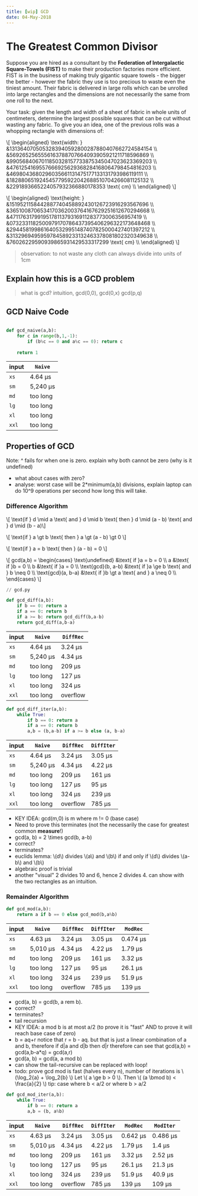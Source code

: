 ```yaml
---
title: [wip] GCD
date: 04-May-2018
---
```


# The Greatest Common Divisor

 Suppose you are hired as a consultant by the **Federation of Intergalactic Square-Towels (FIST)** to make their production factories more efficient. FIST is in the business of making truly gigantic square towels - the bigger the better - however the fabric they use is too precious to waste even the tiniest amount. Their fabric is delivered in large rolls which can be unrolled into large rectangles and the dimensions are not necessarily the same from one roll to the next. 
 
 Your task: given the length and width of a sheet of fabric in whole units of centimeters, determine the largest possible squares that can be cut without wasting any fabric. To give you an idea, one of the previous rolls was a whopping rectangle with dimensions of:
 
\\[ \begin{aligned}
\text{width: } &1313640705053283940592800287880407662724584154 \\\\
&5692652565556163788707664093905921211718596869 \\\\
&9905684067011850328157733875345047023623369203 \\\\
&4761254169557666925629368284168064798454816203 \\\\
&4698043680296035661131475177133131793986119111 \\\\
&1828806519245457795922042688510704266081125132 \\\\
&2291893665224057932366880178353 \text{ cm} \\\\ 
\end{aligned} \\]

\\[ \begin{aligned}
\text{height: } &1519521158442887740458892430126723916293567696 \\\\
&3651008706534170362003764167629251612670294668 \\\\
&4711763179919517811379316911283773006356957419 \\\\
&0732331182500979170786437395406296322173648468 \\\\
&2944581998616405329951487407825000427401397212 \\\\
&3132969495959784589233132463378081802320349638 \\\\
&76026229590939865931429533317299 \text{ cm} \\\\ 
\end{aligned} \\]

> observation: to not waste any cloth can always divide into units of 1cm


## Explain how this is a GCD problem
> what is gcd? intuition, gcd(0,0), gcd(0,x) gcd(p,q)

## GCD Naive Code

```python

def gcd_naive(a,b):
    for c in range(b,1,-1):
        if (b%c == 0 and a%c == 0): return c
    
    return 1
```

 
| input | `Naive`       |
|-------|---------------|
| `xs`  | 4.64 µs     |
| `sm`  | 5,240 µs |
| `md`  | too long      |
| `lg`  | too long      |
| `xl`  | too long      |
| `xxl` | too long      |


## Properties of GCD
Note: ^ fails for when one is zero. explain why both cannot be zero (why is it undefined)

- what about cases with zero?
- analyse: worst case will be 2*minimum(a,b) divisions, explain laptop can do 10^9 operations per second how long this will take.

### Difference Algorithm

\\[ \text{if } d \mid a \text{ and } d \mid b \text{ then } d \mid (a - b) \text{ and } d \mid (b - a)\\]

\\[ \text{if } a \gt b \text{ then } a \gt (a - b) \gt 0 \\]

\\[ \text{if } a = b \text{ then } (a - b) = 0 \\]

\\[ gcd(a,b) =
\begin{cases}
\text{undefined}  &\text{ if }a = b = 0 \\\\
a                 &\text{ if }b = 0 \\\\
b                 &\text{ if }a = 0 \\\\
\text{gcd}(b, a-b) &\text{ if }a \ge b \text{ and } b \neq 0 \\\\
\text{gcd}(a, b-a) &\text{ if }b \gt a \text{ and } a \neq 0 \\\\
\end{cases} \\]

```python
// gcd.py

def gcd_diff(a,b):
    if b == 0: return a
    if a == 0: return b
    if a >= b: return gcd_diff(b,a-b)
    return gcd_diff(a,b-a)
```

| input | `Naive`  |`DiffRec` |
|-------|----------|----------|
| `xs`  | 4.64 µs  | 3.24 µs  |
| `sm`  | 5,240 µs | 4.34 µs  |
| `md`  | too long | 209 µs   |
| `lg`  | too long | 127 µs   |
| `xl`  | too long | 324 µs   |
| `xxl` | too long | overflow |

```python
def gcd_diff_iter(a,b):
    while True:
        if b == 0: return a
        if a == 0: return b
        a,b = (b,a-b) if a >= b else (a, b-a)
```

| input | `Naive`  |`DiffRec` |`DiffIter`|
|-------|----------|----------|----------|
| `xs`  | 4.64 µs  | 3.24 µs  | 3.05 µs  |
| `sm`  | 5,240 µs | 4.34 µs  | 4.22 µs  |
| `md`  | too long | 209 µs   | 161 µs   |
| `lg`  | too long | 127 µs   | 95 µs    |
| `xl`  | too long | 324 µs   | 239 µs   |
| `xxl` | too long | overflow | 785 µs   |

- KEY IDEA: gcd(m,0) is m where m != 0 (base case)
- Need to prove this terminates (not the necessarily the case for greatest common **measure**!) 
- gcd(a, b) = 2 \times gcd(b, a-b)
- correct?
- terminates?
- euclids lemma: \\(d\\) divides \\(a\\) and \\(b\\) if and only if \\(d\\) divides \\(a-b\\) and \\(b\\)
- algebraic proof is trivial
- another "visual" 2 divides 10 and 6, hence 2 divides 4. can show with the two rectangles as an intuition.


### Remainder Algorithm

```python
def gcd_mod(a,b):
    return a if b == 0 else gcd_mod(b,a%b)
```

| input | `Naive`  | `DiffRec`| `DiffIter` | `ModRec` |
|-------|----------|----------|-----------|-----------|
| `xs`  | 4.63 µs  | 3.24 µs  | 3.05 µs   | 0.474 µs  |
| `sm`  | 5,010 µs | 4.34 µs  | 4.22 µs   | 1.79 µs   |
| `md`  | too long | 209 µs   | 161 µs    | 3.32 µs   |
| `lg`  | too long | 127 µs   | 95 µs     | 26.1 µs   |
| `xl`  | too long | 324 µs   | 239 µs    | 51.9 µs   |
| `xxl` | too long | overflow | 785 µs    | 139 µs    |

- gcd(a, b) = gcd(b, a rem b).
- correct?
- terminates?
- tail recursion
- KEY IDEA: a mod b is at most a/2 (to prove it is "fast" AND to prove it will reach base case of zero)
- b = aq+r notice that r = b - aq. but that is just a linear combination of a and b, therefore if d|a and d|b then d|r therefore can see that gcd(a,b) = gcd(a,b-a*q) = gcd(a,r)
- gcd(a, b) = gcd(a, a mod b)
- can show the tail-recursive can be replaced with loop!
- todo: prove gcd mod is fast (halves every n), number of iterations is \\(\log_2{a} + \log_2{b} \\) Let \\( a \ge b > 0 \\). Then \\( (a \bmod b) < \frac{a}{2} \\)  tip: case where b < a/2 or where b > a/2

```python
def gcd_mod_iter(a,b):
    while True:
        if b == 0: return a
        a,b = (b, a%b)
```

| input | `Naive`  | `DiffRec`| `DiffIter` | `ModRec` | `ModIter` |
|-------|----------|----------|------------|----------|-----------|
| `xs`  | 4.63 µs  | 3.24 µs  | 3.05 µs    | 0.642 µs | 0.486 µs  |
| `sm`  | 5,010 µs | 4.34 µs  | 4.22 µs    | 1.79 µs  | 1.4 µs    |
| `md`  | too long | 209 µs   | 161 µs     | 3.32 µs  | 2.52 µs   |
| `lg`  | too long | 127 µs   | 95 µs      | 26.1 µs  | 21.3 µs   |
| `xl`  | too long | 324 µs   | 239 µs     | 51.9 µs  | 40.9 µs   |
| `xxl` | too long | overflow | 785 µs     | 139 µs   | 109 µs    |
